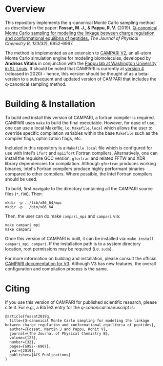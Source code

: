 # Overview

This repository implements the q-canonical Monte Carlo sampling method as described in the paper: **Fossat, M. J., & Pappu, R. V.** (2019). [Q-canonical Monte Carlo sampling for modeling the linkage between charge regulation and conformational equilibria of peptides.](https://doi.org/10.1021/acs.jpcb.9b05206) *The Journal of Physical Chemistry B, 123(32)*, 6952-6967.

The method is implemented as an extension to [CAMPARI V2](http://campari.sourceforge.net/), an all-atom Monte Carlo simulation engine for modeling biomolecules, developed by **Andreas Vitalis** in conjunction with the [Pappu lab at Washington University in St. Louis](http://pappu.wustl.edu). It should be noted that CAMPARI is currently at [version 4](http://campari.sourceforge.net/V4) (released in 2020) - hence, this version should be thought of as a beta-version to a subsequent and updated version of CAMPARI that includes the q-canonical sampling method.

# Building & Installation

To build and install this version of CAMPARI, a fortran compiler is required. CAMPARI uses `make` to build the final executable. However, for ease of use, one can use a local Makefile, i.e. `Makefile.local` which allows the user to override specific compilation variables within the base `Makefile` such as the compiler flags, optimization flags, etc.

Included in this repository is a `Makefile.local` file which is configured for use with Intel's `ifort` and `mpiifort` Fortran compilers. Alternatively, one can install the requisite GCC version, `gfortran` and related FFTW and XDR library dependencies for compilation. Although `gfortran` produces working binaries, Intel's Fortran compilers produce highly performant binaries compared to other compilers. Where possible, the Intel Fortran compilers should be used.

To build, first navigate to the directory containing all the CAMPARI source files (`*.f90`). Then:

```
mkdir -p ../lib/x86_64/mpi
mkdir -p ../bin/x86_64
```

Then, the user can do make `campari_mpi` and `campari` via:

```
make campari_mpi
make campari
```

Once this version of CAMPARI is built, it can be installed via: `make install campari_mpi campari`. If the installation path is to a system directory location, root permissions may be required (i.e. `sudo`).

For more information on building and installation, please consult the official [CAMPARI documentation for V3](http://campari.sourceforge.net/V3/install.html). Although V3 has new features, the overall configuration and compilation process is the same.

# Citing

If you use this version of CAMPARI for published scientific research, please cite it. For e.g., a BibTeX entry for the *q-canonical* manuscript is:

```
@article{fossat2019q,
  title={Q-canonical Monte Carlo sampling for modeling the linkage between charge regulation and conformational equilibria of peptides},
  author={Fossat, Martin J and Pappu, Rohit V},
  journal={The Journal of Physical Chemistry B},
  volume={123},
  number={32},
  pages={6952--6967},
  year={2019},
  publisher={ACS Publications}
}
```

